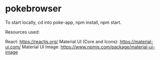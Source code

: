 # pokebrowser

To start locally, cd into poke-app, npm install, npm start.

Resources used:

React: https://reactjs.org/
Material UI (Core and Icons): https://material-ui.com/
Material UI Image: https://www.npmjs.com/package/material-ui-image
